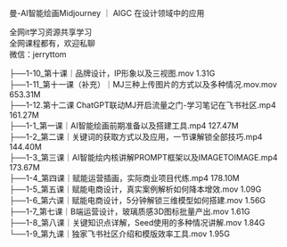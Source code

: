 曼-AI智能绘画Midjourney ｜ AIGC 在设计领域中的应用

全网it学习资源共享学习<br>全网课程都有，欢迎私聊<br>微信：jerryttom<br>

├──1-10_第十课｜品牌设计，IP形象以及三视图.mov 1.31G<br> ├──1-11_第十一课（补充）｜MJ三种上传图片的方式以及多种情况.mov.mov 653.31M<br> ├──1-12.第十二课 ChatGPT联动MJ开启流量之门-学习笔记在飞书社区.mp4 161.27M<br> ├──1-1_第一课｜AI智能绘画前期准备以及搭建工具.mp4 127.47M<br> ├──1-2_第二课｜关键词的获取方式以及应用，一节课解锁全部技巧.mp4 144.40M<br> ├──1-3_第三课｜AI智能绘内核讲解PROMPT框架以及IMAGETOIMAGE.mp4 173.67M<br> ├──1-4_第四课｜赋能运营插画，实际商业项目代练.mp4 178.10M<br> ├──1-5_第五课｜赋能电商设计，真实案例解析如何降本增效.mov 1.09G<br> ├──1-6_第六课｜赋能电商设计，5分钟解锁三维模型如何搭建.mov 1.56G<br> ├──1-7_第七课｜B端运营设计，玻璃质感3D图标批量产出.mov 1.61G<br> ├──1-8_第八课｜关键知识点详解，Seed使用的多种情况讲解.mov 1.84G<br> └──1-9_第九课｜独家飞书社区介绍和模版效率工具.mov 1.95G